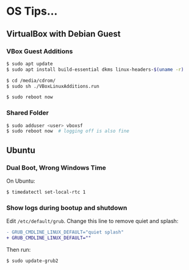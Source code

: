 # OS Tips...

## VirtualBox with Debian Guest

### VBox Guest Additions

```sh
$ sudo apt update
$ sudo apt install build-essential dkms linux-headers-$(uname -r)

$ cd /media/cdrom/
$ sudo sh ./VBoxLinuxAdditions.run

$ sudo reboot now
```

### Shared Folder

```sh
$ sudo adduser <user> vboxsf
$ sudo reboot now  # logging off is also fine
```

## Ubuntu

### Dual Boot, Wrong Windows Time

On Ubuntu:

```sh
$ timedatectl set-local-rtc 1
```

### Show logs during bootup and shutdown

Edit `/etc/default/grub`. Change this line to remove quiet and splash:

```diff
- GRUB_CMDLINE_LINUX_DEFAULT="quiet splash"
+ GRUB_CMDLINE_LINUX_DEFAULT=""
```

Then run:

```sh
$ sudo update-grub2
```
